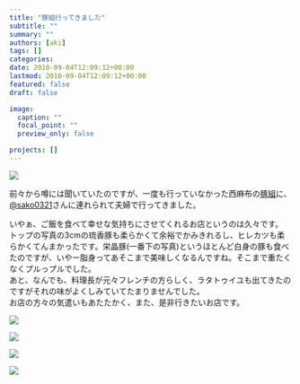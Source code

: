 ```yaml
---
title: "豚組行ってきました"
subtitle: ""
summary: ""
authors: [aki]
tags: []
categories: 
date: 2010-09-04T12:09:12+00:00
lastmod: 2010-09-04T12:09:12+00:00
featured: false
draft: false

image:
  caption: ""
  focal_point: ""
  preview_only: false

projects: []
---
```

[![](http://chezou.files.wordpress.com/2010/09/l_1600_1200_315061ad-b9f6-4b4a-adaa-cc3b852b3712.jpeg)](http://chezou.files.wordpress.com/2010/09/l_1600_1200_315061ad-b9f6-4b4a-adaa-cc3b852b3712.jpeg)

前々から噂には聞いていたのですが、一度も行っていなかった西麻布の[豚組](http://www.butagumi.com/nishiazabu/)に、[@sako0321](http://twitter.com/sako0321)さんに連れられて夫婦で行ってきました。

いやぁ、ご飯を食べて幸せな気持ちにさせてくれるお店というのは久々です。  
トップの写真の3cmの琉香豚も柔らかくて余裕でかみきれるし、ヒレカツも柔らかくてんまかったです。栄晶豚(一番下の写真)というほとんど白身の豚も食べたのですが、いやー脂身ってあそこまで美味しくなるんですね。そこまで重たくなくプルっプルでした。  
あと、なんでも、料理長が元々フレンチの方らしく、ラタトゥイユも出てきたのですがそれの味がよくしみていてたまりませんでした。  
お店の方々の気遣いもあたたかく、また、是非行きたいお店です。

[![](http://chezou.files.wordpress.com/2010/09/p_1600_1200_869f48fc-ecb5-4742-8242-be4ecfb15c39.jpeg)](http://chezou.files.wordpress.com/2010/09/p_1600_1200_869f48fc-ecb5-4742-8242-be4ecfb15c39.jpeg)

[![](http://chezou.files.wordpress.com/2010/09/p_1600_1200_ed9cd319-2250-4e80-bac1-dafb6a5d7d69.jpeg)](http://chezou.files.wordpress.com/2010/09/p_1600_1200_ed9cd319-2250-4e80-bac1-dafb6a5d7d69.jpeg)

[![](http://chezou.files.wordpress.com/2010/09/l_1600_1200_6de324ea-decc-4233-96ad-7c3c319612a1.jpeg)](http://chezou.files.wordpress.com/2010/09/l_1600_1200_6de324ea-decc-4233-96ad-7c3c319612a1.jpeg)

[![](http://chezou.files.wordpress.com/2010/09/l_1600_1200_dd23beb9-a7c4-4844-b50e-a685fb788721.jpeg)](http://chezou.files.wordpress.com/2010/09/l_1600_1200_dd23beb9-a7c4-4844-b50e-a685fb788721.jpeg)


